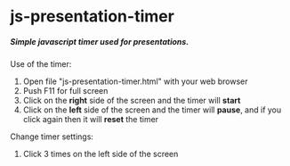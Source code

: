 # js-presentation-timer
##### Simple javascript timer used for presentations.

Use of the timer:

1. Open file "js-presentation-timer.html" with your web browser
2. Push F11 for full screen
3. Click on the **right** side of the screen and the timer will __start__
4. Click on the **left** side of the screen and the timer will __pause__, and if you click again then it will __reset__ the timer

Change timer settings:

1. Click 3 times on the left side of the screen
